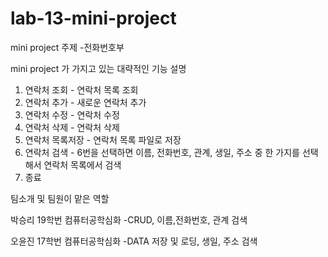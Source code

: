 # lab-13-mini-project

mini project 주제
-전화번호부

mini project 가 가지고 있는 대략적인 기능 설명
1. 연락처 조회 - 연락처 목록 조회
2. 연락처 추가 - 새로운 연락처 추가
3. 연락처 수정 - 연락처 수정
4. 연락처 삭제 - 연락처 삭제
5. 연락처 목록저장 - 연락처 목록 파일로 저장
6. 연락처 검색 - 6번을 선택하면 이름, 전화번호, 관계, 생일, 주소 중 한 가지를 선택해서 연락처 목록에서 검색
0. 종료

팀소개 및 팀원이 맡은 역할

박승리 19학번 컴퓨터공학심화 
-CRUD, 이름,전화번호, 관계 검색

오윤진 17학번 컴퓨터공학심화
-DATA 저장 및 로딩, 생일, 주소 검색
